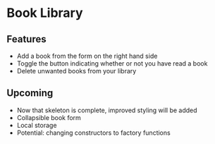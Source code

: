 # Book Library

## Features
- Add a book from the form on the right hand side
- Toggle the button indicating whether or not you have read a book
- Delete unwanted books from your library

## Upcoming
- Now that skeleton is complete, improved styling will be added
- Collapsible book form
- Local storage
- Potential: changing constructors to factory functions
